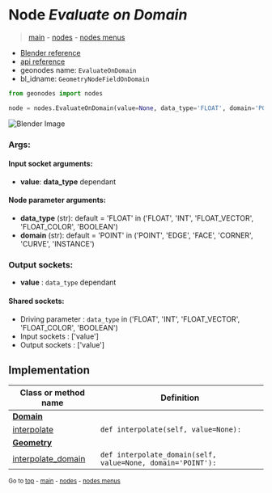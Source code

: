 # Node *Evaluate on Domain*

> [main](../index.md) - [nodes](nodes.md) - [nodes menus](nodes_menus.md)

- [Blender reference](https://docs.blender.org/manual/en/latest/modeling/geometry_nodes/v.html)
- [api reference](https://docs.blender.org/api/current/bpy.types.GeometryNodeFieldOnDomain.html)
- geonodes name: `EvaluateOnDomain`
- bl_idname: `GeometryNodeFieldOnDomain`

```python
from geonodes import nodes

node = nodes.EvaluateOnDomain(value=None, data_type='FLOAT', domain='POINT')
```

![Blender Image](https://docs.blender.org/manual/en/latest/_images/node-types_GeometryNodeFieldOnDomain.webp)

### Args:

#### Input socket arguments:

- **value**: **data_type** dependant

#### Node parameter arguments:

- **data_type** (str): default = 'FLOAT' in ('FLOAT', 'INT', 'FLOAT_VECTOR', 'FLOAT_COLOR', 'BOOLEAN')
- **domain** (str): default = 'POINT' in ('POINT', 'EDGE', 'FACE', 'CORNER', 'CURVE', 'INSTANCE')

### Output sockets:

- **value** : ``data_type`` dependant

#### Shared sockets:

- Driving parameter : ``data_type`` in ('FLOAT', 'INT', 'FLOAT_VECTOR', 'FLOAT_COLOR', 'BOOLEAN')
- Input sockets  : ['value']
- Output sockets : ['value']
## Implementation

| Class or method name | Definition |
|----------------------|------------|
| **[Domain](Domain.md)** |
| [interpolate](Domain.md#interpolate) | `def interpolate(self, value=None):` |
| **[Geometry](Geometry.md)** |
| [interpolate_domain](Geometry.md#interpolate_domain) | `def interpolate_domain(self, value=None, domain='POINT'):` |

<sub>Go to [top](#node-Evaluate-on-Domain) - [main](../index.md) - [nodes](nodes.md) - [nodes menus](nodes_menus.md)</sub>

